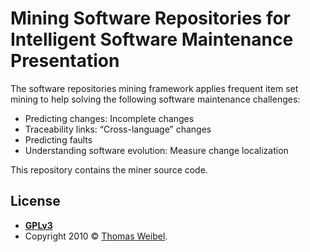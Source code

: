 # Mining Software Repositories for Intelligent Software Maintenance Presentation

The software repositories mining framework applies frequent item set
mining to help solving the following software maintenance challenges:

* Predicting changes: Incomplete changes
* Traceability links: “Cross-language” changes
* Predicting faults
* Understanding software evolution: Measure change localization

This repository contains the miner source code.

## License

- **[GPLv3](http://www.gnu.org/licenses/gpl-3.0.txt)**
- Copyright 2010 © <a href="https://github.com/thom" target="_blank">Thomas Weibel</a>.